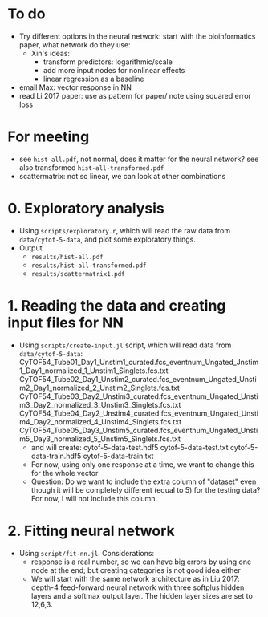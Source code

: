 # To do
- Try different options in the neural network: start with the bioinformatics paper, what network do they use:
    - Xin's ideas:
        - transform predictors: logarithmic/scale
        - add more input nodes for nonlinear effects 
        - linear regression as a baseline
- email Max: vector response in NN
- read Li 2017 paper: use as pattern for paper/ note using squared error loss

# For meeting
- see `hist-all.pdf`, not normal, does it matter for the neural network? see also transformed `hist-all-transformed.pdf`
- scattermatrix: not so linear, we can look at other combinations

# 0. Exploratory analysis
- Using `scripts/exploratory.r`, which will read the raw data from `data/cytof-5-data`, and plot some exploratory things.
- Output 
    - `results/hist-all.pdf`
    - `results/hist-all-transformed.pdf`
    - `results/scattermatrix1.pdf`

# 1. Reading the data and creating input files for NN
- Using `scripts/create-input.jl` script, which will read data from `data/cytof-5-data`:
    CyTOF54_Tube01_Day1_Unstim1_curated.fcs_eventnum_Ungated_Jnstim1_Day1_normalized_1_Unstim1_Singlets.fcs.txt
    CyTOF54_Tube02_Day1_Unstim2_curated.fcs_eventnum_Ungated_Unstim2_Day1_normalized_2_Unstim2_Singlets.fcs.txt
    CyTOF54_Tube03_Day2_Unstim3_curated.fcs_eventnum_Ungated_Unstim3_Day2_normalized_3_Unstim3_Singlets.fcs.txt
    CyTOF54_Tube04_Day2_Unstim4_curated.fcs_eventnum_Ungated_Unstim4_Day2_normalized_4_Unstim4_Singlets.fcs.txt
    CyTOF54_Tube05_Day3_Unstim5_curated.fcs_eventnum_Ungated_Unstim5_Day3_normalized_5_Unstim5_Singlets.fcs.txt
    - and will create:
        cytof-5-data-test.hdf5
        cytof-5-data-test.txt
        cytof-5-data-train.hdf5
        cytof-5-data-train.txt
    - For now, using only one response at a time, we want to change this for the whole vector
    - Question: Do we want to include the extra column of "dataset" even though it will be completely different (equal to 5) for the testing data? For now, I will not include this column.

# 2. Fitting neural network
- Using `script/fit-nn.jl`. Considerations:
    - response is a real number, so we can have big errors by using one node at the end; but creating categories is not good idea either
    - We will start with the same network architecture as in Liu 2017: depth-4 feed-forward neural network with three softplus hidden layers and a softmax output layer. The hidden layer sizes are set to 12,6,3.